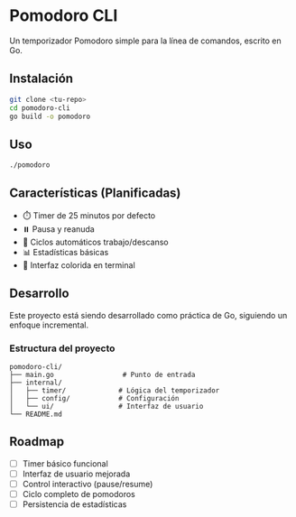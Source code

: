 # Pomodoro CLI

Un temporizador Pomodoro simple para la línea de comandos, escrito en Go.

## Instalación

```bash
git clone <tu-repo>
cd pomodoro-cli
go build -o pomodoro
```

## Uso

```bash
./pomodoro
```

## Características (Planificadas)

- ⏱️ Timer de 25 minutos por defecto
- ⏸️ Pausa y reanuda
- 🔄 Ciclos automáticos trabajo/descanso
- 📊 Estadísticas básicas
- 🎨 Interfaz colorida en terminal

## Desarrollo

Este proyecto está siendo desarrollado como práctica de Go, siguiendo un enfoque incremental.

### Estructura del proyecto

```
pomodoro-cli/
├── main.go                 # Punto de entrada
├── internal/
│   ├── timer/             # Lógica del temporizador
│   ├── config/            # Configuración
│   └── ui/                # Interfaz de usuario
└── README.md
```

## Roadmap

- [ ] Timer básico funcional
- [ ] Interfaz de usuario mejorada
- [ ] Control interactivo (pause/resume)
- [ ] Ciclo completo de pomodoros
- [ ] Persistencia de estadísticas
